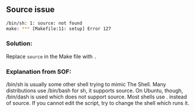 ## Source issue
```bash
/bin/sh: 1: source: not found
make: *** [Makefile:11: setup] Error 127
```

### Solution:
Replace `source` in the Make file with `.`

### Explanation from SOF:
/bin/sh is usually some other shell trying to mimic The Shell. Many distributions use /bin/bash for sh, it supports source. On Ubuntu, though, /bin/dash is used which does not support source. Most shells use . instead of source. If you cannot edit the script, try to change the shell which runs it.